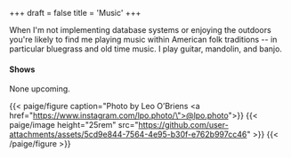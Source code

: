 +++
draft = false
title = 'Music'
+++

When I'm not implementing database systems or enjoying the outdoors you're
likely to find me playing music within American folk traditions -- in particular
bluegrass and old time music. I play guitar, mandolin, and banjo.

#### Shows

None upcoming.

{{< paige/figure caption="Photo by Leo O’Briens <a href=\"https://www.instagram.com/lpo.photo/\">@lpo.photo</a>">}}
{{< paige/image height="25rem" src="https://github.com/user-attachments/assets/5cd9e844-7564-4e95-b30f-e762b997cc46" >}}
{{< /paige/figure >}}